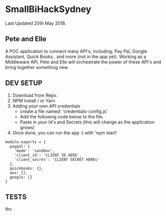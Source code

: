 # SmallBiHackSydney

Last Updated 20th May 2018.

## Pete and Elle

A POC application to connect many API's, including; Pay Pal, Google Assistant, Quick Books.. and more (not in the app yet).
Working as a Middleware API, Pete and Elle will orchestrate the power of these API's and bring together something new.

## DEV SETUP

1. Download from Repo.
2. NPM install / or Yarn
3. Adding your own API credentials
   - create a file named: 'credentials-config.js'
   - Add the following code below to the file.
   - Paste in your Id's and Secrets (this will change as the application grows)
4. Once done, you can run the app :) with 'npm start'

~~~~
module.exports = {
  paypal: {
    'mode': 'sandbox',
    'client_id': 'CLIENT ID HERE',
    'client_secret': 'CLIENT SECRET HEREs'
  },
  quickbooks: {},
  aws: {},
  google: {}
}
~~~~

## TESTS

tbc
